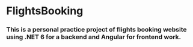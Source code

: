 # FlightsBooking

### This is a personal practice project of flights booking website using .NET 6 for a backend and Angular for frontend work.
